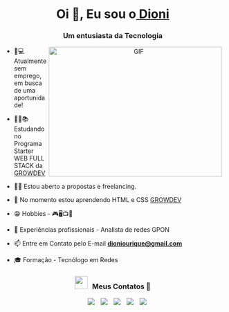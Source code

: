 <h1 align="center">Oi 👋, Eu sou o<a href="https://github.com/dioniourique/dioniourique/" target="blank">
Dioni</a></h1>
<h3 align="center">Um entusiasta da Tecnologia </h3>

<a target="_blank" align="center">
  <img align="right" top="500" height="300" width="400" alt="GIF" src="https://media.giphy.com/media/SWoSkN6DxTszqIKEqv/giphy.gif">
</a>

- 🔎💻 Atualmente sem emprego, em busca de uma aportunidade!

- 👨‍🎓📚 Estudando no Programa Starter WEB FULL STACK da <a href="https://www.growdev.com.br/programs/full-stack" target="blank">
GROWDEV</a>

- 🤝🤞 Estou aberto a propostas e freelancing.

- 🌱 No momento estou aprendendo HTML e CSS <a href="https://www.growdev.com.br/programs/full-stack" target="blank">GROWDEV</a>

- 😁 Hobbies - 🎮🖥️📺🎵

- 🛜 Experiências profissionais - Analista de redes GPON

- 📫 Entre em Contato pelo E-mail **dioniourique@gmail.com**

- 🎓 Formação - Tecnólogo em Redes

<h3 align="center" > <img src="https://media.giphy.com/media/iY8CRBdQXODJSCERIr/giphy.gif" width="30" height="30" style="margin-right: 10px;">Meus Contatos 🤝 </h3>

<p align="center">

 <div align="center"  class="icons-social" style="margin-left: 10px;">
        <a style="margin-left: 10px;"  target="blank" href="https://www.linkedin.com/in/dioni-ourique/">
		<img src="https://img.icons8.com/doodle/40/000000/linkedin--v2.png"></a>
        <a style="margin-left: 10px;" target="blank" href="https://github.com/dioniourique">
		<img src="https://img.icons8.com/doodle/40/000000/github--v1.png"></a>
	<a style="margin-left: 10px;" target="_blank" href="https://instagram.com/dioniourique">
		<img src="https://img.icons8.com/doodle/40/000000/instagram-new--v2.png"></a>
	<a style="margin-left: 10px;" target="_blank" href="https://twitter.com/dioniourique">
		<img src="https://img.icons8.com/doodle/1x/twitter-squared--v2.png" ></a>
	<a style="margin-left: 10px;" target="blank" href="https://www.youtube.com/channel/UC_zSi_qlLtiA9X06Ryl417w">
		<img src="https://img.icons8.com/doodle/1x/youtube--v2.png" ></a>
</div>

</p>
